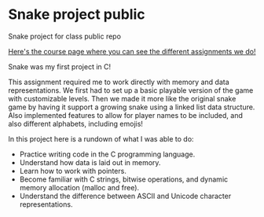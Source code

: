 # Snake project public
Snake project for class public repo

[Here's the course page where you can see the different assignments we do!](https://csci0300.github.io/index.html)


Snake was my first project in C!

This assignment required me to work directly with memory and data representations. We first had to set up a basic playable version of the game with customizable levels. Then we made it more like the original snake game by having it support a growing snake using a linked list data structure. Also implemented features to allow for player names to be included, and also different alphabets, including emojis!

In this project here is a rundown of what I was able to do:

*  Practice writing code in the C programming language.
*  Understand how data is laid out in memory.
*  Learn how to work with pointers.
*  Become familiar with C strings, bitwise operations, and dynamic memory allocation (malloc and free).
*  Understand the difference between ASCII and Unicode character representations.

